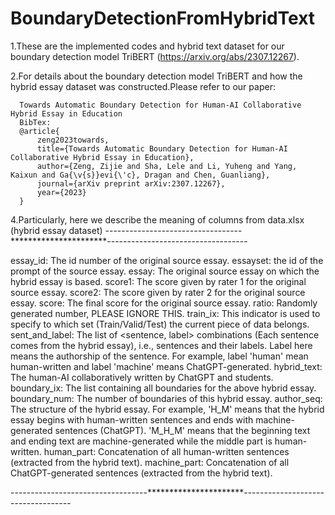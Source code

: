 # BoundaryDetectionFromHybridText

1.These are the implemented codes and hybrid text dataset for our boundary detection model TriBERT (https://arxiv.org/abs/2307.12267).

2.For details about the boundary detection model TriBERT and how the hybrid essay dataset was constructed.Please refer to our paper:

      Towards Automatic Boundary Detection for Human-AI Collaborative Hybrid Essay in Education
      BibTex:
      @article{
          zeng2023towards,
          title={Towards Automatic Boundary Detection for Human-AI Collaborative Hybrid Essay in Education},
          author={Zeng, Zijie and Sha, Lele and Li, Yuheng and Yang, Kaixun and Ga{\v{s}}evi{\'c}, Dragan and Chen, Guanliang},
          journal={arXiv preprint arXiv:2307.12267},
          year={2023}
      }
      
4.Particularly, here we describe the meaning of columns from data.xlsx (hybrid essay dataset)
----------------------------------**********************-----------------------------------

essay_id: The id number of the original source essay.
essayset: the id of the prompt of the source essay.
essay: The original source essay on which the hybrid essay is based.
score1:	The score given by rater 1 for the original source essay.
score2: The score given by rater 2 for the original source essay.
score: The final score for the original source essay.
ratio: Randomly generated number, PLEASE IGNORE THIS.
train_ix: This indicator is used to specify to which set (Train/Valid/Test) the current piece of data belongs.
sent_and_label: The list of <sentence, label> combinations (Each sentence comes from the hybrid essay), i.e., sentences and their labels.  Label here means the authorship of the sentence. For example, label 'human' mean human-written and label 'machine' means ChatGPT-generated.
hybrid_text: The human-AI collaboratively written by ChatGPT and students.
boundary_ix: The list containing all boundaries for the above hybrid essay.
boundary_num: The number of boundaries of this hybrid essay.
author_seq: The structure of the hybrid essay. For example, 'H_M' means that the hybrid essay begins with human-written sentences and ends with machine-generated sentences (ChatGPT). 'M_H_M' means that the beginning text and ending text are machine-generated while the middle part is human-written.
human_part: Concatenation of all human-written sentences (extracted from the hybrid text).
machine_part: Concatenation of all ChatGPT-generated sentences (extracted from the hybrid text).

----------------------------------**********************-----------------------------------
